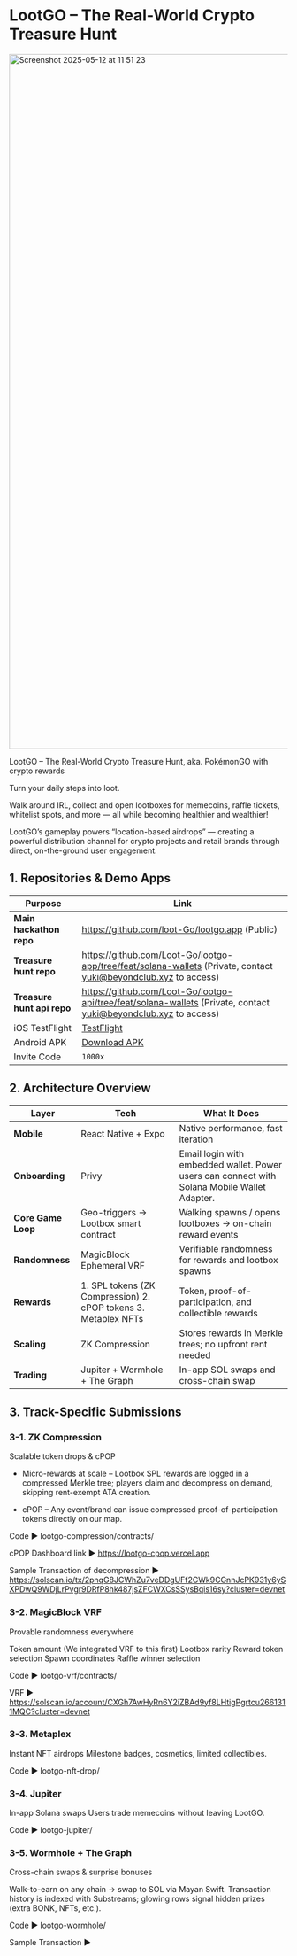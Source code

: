# LootGO – The Real-World Crypto Treasure Hunt

<img width="1255" alt="Screenshot 2025-05-12 at 11 51 23" src="https://github.com/user-attachments/assets/223f8890-0a73-4f74-b626-c2a82f4a3df4" />

LootGO – The Real-World Crypto Treasure Hunt, aka. PokémonGO with crypto rewards

Turn your daily steps into loot.

Walk around IRL, collect and open lootboxes for memecoins, raffle tickets, whitelist spots, and more — all while becoming healthier and wealthier!

LootGO’s gameplay powers “location-based airdrops” — creating a powerful distribution channel for crypto projects and retail brands through direct, on-the-ground user engagement.

## 1. Repositories & Demo Apps

| Purpose                    | Link                                                                                                            |
| -------------------------- | --------------------------------------------------------------------------------------------------------------- |
| **Main hackathon repo**    | https://github.com/loot-Go/lootgo.app (Public)                                                                  |
| **Treasure hunt repo**     | https://github.com/Loot-Go/lootgo-app/tree/feat/solana-wallets (Private, contact yuki@beyondclub.xyz to access) |
| **Treasure hunt api repo** | https://github.com/Loot-Go/lootgo-api/tree/feat/solana-wallets (Private, contact yuki@beyondclub.xyz to access) |
| iOS TestFlight             | [TestFlight](https://testflight.apple.com/join/57xWEm9G)                                                        |
| Android APK                | [Download APK](https://drive.google.com/file/d/1qHxmlSulMRBMjJ8Eh30KRGGJNCJe9q-R/view?usp=sharing)              |
| Invite Code                | `1000x`                                                                                                         |

## 2. Architecture Overview

| Layer              | Tech                                                           | What It Does                                                                                 |
| ------------------ | -------------------------------------------------------------- | -------------------------------------------------------------------------------------------- |
| **Mobile**         | React Native + Expo                                            | Native performance, fast iteration                                                           |
| **Onboarding**     | Privy                                                          | Email login with embedded wallet. Power users can connect with Solana Mobile Wallet Adapter. |
| **Core Game Loop** | Geo-triggers → Lootbox smart contract                          | Walking spawns / opens lootboxes → on-chain reward events                                    |
| **Randomness**     | MagicBlock Ephemeral VRF                                       | Verifiable randomness for rewards and lootbox spawns                                         |
| **Rewards**        | 1. SPL tokens (ZK Compression) 2. cPOP tokens 3. Metaplex NFTs | Token, proof-of-participation, and collectible rewards                                       |
| **Scaling**        | ZK Compression                                                 | Stores rewards in Merkle trees; no upfront rent needed                                       |
| **Trading**        | Jupiter + Wormhole + The Graph                                 | In-app SOL swaps and cross-chain swap                                                        |

## 3. Track-Specific Submissions

### 3-1. ZK Compression

Scalable token drops & cPOP

- Micro-rewards at scale – Lootbox SPL rewards are logged in a compressed Merkle tree; players claim and decompress on demand, skipping rent-exempt ATA creation.

- cPOP – Any event/brand can issue compressed proof-of-participation tokens directly on our map.

Code ▶ lootgo-compression/contracts/

cPOP Dashboard link ▶ https://lootgo-cpop.vercel.app

Sample Transaction of decompression ▶ https://solscan.io/tx/2pnqG8JCWhZu7veDDgUFf2CWk9CGnnJcPK931y6ySXPDwQ9WDjLrPvgr9DRfP8hk487jsZFCWXCsSSysBqis16sy?cluster=devnet

### 3-2. MagicBlock VRF

Provable randomness everywhere

Token amount (We integrated VRF to this first)
Lootbox rarity
Reward token selection
Spawn coordinates
Raffle winner selection

Code ▶ lootgo-vrf/contracts/

VRF ▶ https://solscan.io/account/CXGh7AwHyRn6Y2iZBAd9yf8LHtigPgrtcu2661311MQC?cluster=devnet

### 3-3. Metaplex

Instant NFT airdrops
Milestone badges, cosmetics, limited collectibles.

Code ▶ lootgo-nft-drop/

### 3-4. Jupiter

In-app Solana swaps
Users trade memecoins without leaving LootGO.

Code ▶ lootgo-jupiter/

### 3-5. Wormhole + The Graph

Cross-chain swaps & surprise bonuses

Walk-to-earn on any chain → swap to SOL via Mayan Swift.
Transaction history is indexed with Substreams; glowing rows signal hidden prizes (extra BONK, NFTs, etc.).

Code ▶ lootgo-wormhole/

Sample Transaction ▶ 

